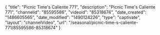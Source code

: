 {
    "title": "Picnic Time's Caliente 771",
    "description": "Picnic Time's Caliente 771",
    "channelid": "85595586",
    "videoid": "85318674",
    "date_created": "1486605565",
    "date_modified": "1490124226",
    "type": "captivate",
    "layout": "channelVideo",
    "url": "\/seasonal\/picnic-time-s-caliente-771\/85595586-85318674"
}
